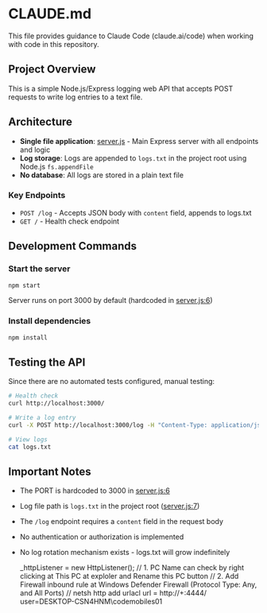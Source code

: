 # CLAUDE.md

This file provides guidance to Claude Code (claude.ai/code) when working with code in this repository.

## Project Overview

This is a simple Node.js/Express logging web API that accepts POST requests to write log entries to a text file.

## Architecture

- **Single file application**: [server.js](server.js) - Main Express server with all endpoints and logic
- **Log storage**: Logs are appended to `logs.txt` in the project root using Node.js `fs.appendFile`
- **No database**: All logs are stored in a plain text file

### Key Endpoints

- `POST /log` - Accepts JSON body with `content` field, appends to logs.txt
- `GET /` - Health check endpoint

## Development Commands

### Start the server
```bash
npm start
```
Server runs on port 3000 by default (hardcoded in [server.js:6](server.js#L6))

### Install dependencies
```bash
npm install
```

## Testing the API

Since there are no automated tests configured, manual testing:

```bash
# Health check
curl http://localhost:3000/

# Write a log entry
curl -X POST http://localhost:3000/log -H "Content-Type: application/json"  -d '{"content":"Your log message here"}'

# View logs
cat logs.txt
```

## Important Notes

- The PORT is hardcoded to 3000 in [server.js:6](server.js#L6)
- Log file path is `logs.txt` in the project root ([server.js:7](server.js#L7))
- The `/log` endpoint requires a `content` field in the request body
- No authentication or authorization is implemented
- No log rotation mechanism exists - logs.txt will grow indefinitely

   _httpListener = new HttpListener();
   // 1. PC Name can check by right clicking at This PC at exploler and Rename this PC button
   // 2. Add Firewall inbound rule at Windows Defender Firewall (Protocol Type: Any, and All Ports)
   // netsh http add urlacl url = http://+:4444/ user=DESKTOP-CSN4HNM\codemobiles01